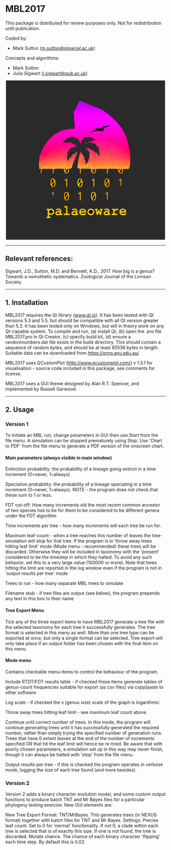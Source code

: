 # MBL2017

This package is distributed for review purposes only. Not for redistribution until publication. 

Coded by:
 - Mark Sutton (m.sutton@imperial.ac.uk)

Concepts and algorithms:
- Mark Sutton
- Julia Sigwart (j.sigwart@qub.ac.uk)


<p align="center">
  <img src="./resources/palaeoware_logo_square.png">
</p>

______

## Relevant references:
Sigwart, J.D., Sutton, M.D. and Bennett, K.D., 2017. How big is a genus? Towards a nomothetic systematics. Zoological Journal of the Linnean Society.
______

## 1. Installation

MBL2017 requires the Qt library (www.qt.io). It has been tested with Qt versions 5.3 and 5.5, but should be compatible with all Qt version greater than 5.3. It has been tested only on Windows, but will in theory work on any Qt-capable system. To compile and run,  (a) install Qt, (b) open the .pro file MBL2017.pro in Qt Creator, (c) specify build kit, (d) ensure a randomnumbers.dat file exists in the build directory. This should contain a sequence of random bytes, and should be at least 65536 bytes in length. Suitable data can be downloaded from https://qrng.anu.edu.au/

MBL2017 uses QCustomPlot (http://www.qcustomplot.com/) v 1.3.1 for visualisation - source code included in this package, see comments for license.

MBL2017 uses a GUI theme designed by Alan R.T. Spencer, and implemented by Russell Garwood.
______

## 2. Usage

### Version 1

To initiate an MBL run, change parameters in GUI then use Start from the file menu. A simulation can be stopped prematurely using Stop. Use 'Chart to PDF' from the file menu to generate a PDF version of the onscreen chart.

#### Main parameters (always visible in main window)

Extinction probability: the probability of a lineage going extinct in a time increment (0=never, 1=always)

Speciation probability: the probability of a lineage speciating in a time increment (0=never, 1=always). NOTE - the program does not check that these sum to 1 or less.

FDT cut-off: How many increments old the most recent common ancestor of two species has to be for them to be considered to be different genera under the FDT algorithm

Time increments per tree - how many increments will each tree be run for.

Maximum leaf-count - when a tree reaches this number of leaves the tree-simulation will stop for that tree. If the program is in 'throw away trees hitting leaf limit' mode (Mode menu - recommended) these trees will be discarded. Otherwise they will be included in taxonomy with the 'present' considered to be the timestep in which they halted. To avoid any such behavior, set this to a very large value (100000 or more). Note that trees hitting the limit are reported in the log window even if the program is not in 'output results per tree' mode

Trees to run - how many separate MBL trees to simulate

Filename stub - if tree files are output (see below), the program prepends any text in this box to their name

#### Tree Export Menu

Tick any of the three export items to have MBL2017 generate a tree file with the selected taxonomy for each tree it successfully generates. The tree format is selected in this menu as well. More than one tree type can be exported at once, but only a single format can be selected. Tree export will only take place if an output folder has been chosen with the final item on this menu

#### Mode menu

Contains checkable menu-items to control the behaviour of the program.

Include RTDT/FDT results table - if checked these items generate tables of genus-count frequencies suitable for export (as csv files) via copy/paste to other software

Log scale - if checked the x (genus size) scale of the graph is logarithmic

Throw away trees hitting leaf limit - see maximum leaf count above

Continue until correct number of trees. In this mode, the program will continue generating trees until it has successfully generated the required number, rather than simply trying the specified number of generation runs. Trees that have 0 extant leaves at the end of the number of increments specified OR that hit the leaf limit will hence be re-tried. Be aware that with poorly chosen parameters, a simulation set up in this way may never finish, though it can always be halted with 'stop' from the file menu.

Output results per tree - if this is checked the program operates in verbose mode, logging the size of each tree found (and more besides).

### Version 2

Version 2 adds a binary character evolution model, and some custom output functions to produce batch TNT and Mr Bayes files for a particular phylogeny testing exercise. New GUI elements are:

New Tree Export Format: TNT/MrBayes. This generates trees (in NEXUS format) together with batch files for TNT and Mr Bayes.
Settings: Precise leaf count. Set to 0 for 'normal' functionality. If not 0, a clade within each tree is selected that is of exactly this size. If one is not found, the tree is discarded.
Mutate chance. The chance of each binary character 'flipping' each time step. By default this is 0.02.

